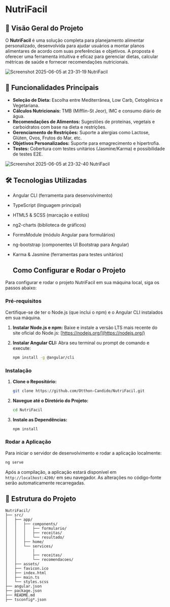 # NutriFacil

## 🥗 Visão Geral do Projeto

O **NutriFacil** é uma solução completa para planejamento alimentar personalizado, desenvolvida para ajudar usuários a montar planos alimentares de acordo com suas preferências e objetivos. A proposta é oferecer uma ferramenta intuitiva e eficaz para gerenciar dietas, calcular métricas de saúde e fornecer recomendações nutricionais.

![Screenshot 2025-06-05 at 23-31-19 NutriFacil](https://github.com/user-attachments/assets/b345de3d-2e1e-407f-b4ef-6285e6ea8778)


## 🚀 Funcionalidades Principais

- **Seleção de Dieta:** Escolha entre Mediterrânea, Low Carb, Cetogênica e Vegetariana.
- **Cálculos Nutricionais:** TMB (Mifflin-St Jeor), IMC e consumo diário de água.
- **Recomendações de Alimentos:** Sugestões de proteínas, vegetais e carboidratos com base na dieta e restrições.
- **Gerenciamento de Restrições:** Suporte a alergias como Lactose, Glúten, Ovos, Frutos do Mar, etc.
- **Objetivos Personalizados:** Suporte para emagrecimento e hipertrofia.
- **Testes:** Cobertura com testes unitários (Jasmine/Karma) e possibilidade de testes E2E.

![Screenshot 2025-06-05 at 23-32-40 NutriFacil](https://github.com/user-attachments/assets/2b8fd509-4103-44d6-ba5e-1e1c088adb88)


## 🛠️ Tecnologias Utilizadas

- Angular CLI (ferramenta para desenvolvimento)

- TypeScript (linguagem principal)

- HTML5 & SCSS (marcação e estilos)

- ng2-charts (biblioteca de gráficos)

- FormsModule (módulo Angular para formulários)

- ng-bootstrap (componentes UI Bootstrap para Angular)

- Karma & Jasmine (ferramentas para testes unitários)

  ## Como Configurar e Rodar o Projeto

Para configurar e rodar o projeto NutriFacil em sua máquina local, siga os passos abaixo:

### Pré-requisitos

Certifique-se de ter o Node.js (que inclui o npm) e o Angular CLI instalados em sua máquina.

1.  **Instalar Node.js e npm:** Baixe e instale a versão LTS mais recente do site oficial do Node.js: [https://nodejs.org/](https://nodejs.org/)

2.  **Instalar Angular CLI:** Abra seu terminal ou prompt de comando e execute:
    ```bash
    npm install -g @angular/cli
    ```

### Instalação

1.  **Clone o Repositório:**
    ```bash
    git clone https://github.com/Otthon-Candido/NutriFacil.git
    ```

2.  **Navegue até o Diretório do Projeto:**
    ```bash
    cd NutriFacil
    ```

3.  **Instale as Dependências:**
    ```bash
    npm install
    ```

### Rodar a Aplicação

Para iniciar o servidor de desenvolvimento e rodar a aplicação localmente:

```bash
ng serve
```

Após a compilação, a aplicação estará disponível em `http://localhost:4200/` em seu navegador. As alterações no código-fonte serão automaticamente recarregadas.

## 📁 Estrutura do Projeto

```plaintext
NutriFacil/
├── src/
│   ├── app/
│   │   ├── components/
│   │   │   ├── formulario/
│   │   │   ├── receitas/
│   │   │   └── resultado/
│   │   ├── home/
│   │   └── services/
│   │       |
│   │       ├── receitas/
│   │       └── recomendacoes/
│   ├── assets/
│   ├── favicon.ico
│   ├── index.html
│   ├── main.ts
│   └── styles.scss
├── angular.json
├── package.json
├── README.md
├── tsconfig*.json
